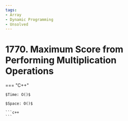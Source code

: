 ```yaml
---
tags:
- Array
- Dynamic Programming
- Unsolved
---
```



# 1770. Maximum Score from Performing Multiplication Operations

=== "C++"

    $Time: O()$

    $Space: O()$

    ```c++
    ```